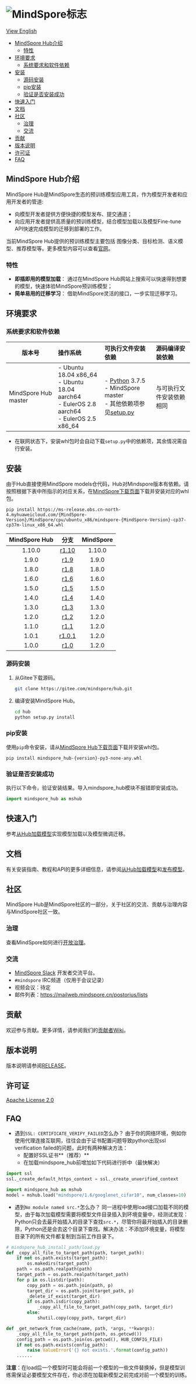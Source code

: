 # ![MindSpore标志](docs/MindSpore-logo.png "MindSpore logo")

[View English](./README.md)

- [MindSpore Hub介绍](#MindSpore-Hub介绍)
    - [特性](#特性)
- [环境要求](#环境要求)
    - [系统要求和软件依赖](#系统要求和软件依赖)
- [安装](#安装)
    - [源码安装](#源码安装)
    - [pip安装](#pip安装)
    - [验证是否安装成功](#验证是否安装成功)
- [快速入门](#快速入门)
- [文档](#文档)
- [社区](#社区)
    - [治理](#治理)
    - [交流](#交流)
- [贡献](#贡献)
- [版本说明](#版本说明)
- [许可证](#许可证)
- [FAQ](#FAQ)

## MindSpore Hub介绍

MindSpore Hub是MindSpore生态的预训练模型应用工具，作为模型开发者和应用开发者的管道:

- 向模型开发者提供方便快捷的模型发布、提交通道；
- 向应用开发者提供高质量的预训练模型，结合模型加载以及模型Fine-tune API快速完成模型的迁移到部署的工作。

当前MindSpore Hub提供的预训练模型主要包括
图像分类、目标检测、语义模型、推荐模型等。更多模型内容可以查看[官网](https://www.mindspore.cn/resources/hub)。

### 特性

- **即插即用的模型加载**： 通过在MindSpore Hub网站上搜索可以快速得到想要的模型，快速体验MindSpore预训练模型；
- **简单易用的迁移学习**： 借助MindSpore灵活的接口，一步实现迁移学习。

## 环境要求

### 系统要求和软件依赖

| 版本号                 | 操作系统            | 可执行文件安装依赖                                           | 源码编译安装依赖         |
| ---------------------- | :------------------ | :----------------------------------------------------------- | :----------------------- |
| MindSpore Hub master | - Ubuntu 18.04 x86_64 <br> - Ubuntu 18.04 aarch64 <br> - EulerOS 2.8 aarch64 <br> - EulerOS 2.5 x86_64 <br> | - [Python](https://www.python.org/downloads/) 3.7.5 <br> - MindSpore master<br> - 其他依赖项参见[setup.py](https://gitee.com/mindspore/hub/blob/master/setup.py) | 与可执行文件安装依赖相同 |

- 在联网状态下，安装whl包时会自动下载`setup.py`中的依赖项，其余情况需自行安装。

## 安装

由于Hub直接使用MindSpore models仓代码，Hub对Mindspore版本有依赖。请按照根据下表中所指示的对应关系，在[MindSpore下载页面](https://www.mindspore.cn/versions)下载并安装对应的whl包。

```shell
pip install https://ms-release.obs.cn-north-4.myhuaweicloud.com/{MindSpore-Version}/MindSpore/cpu/ubuntu_x86/mindspore-{MindSpore-Version}-cp37-cp37m-linux_x86_64.whl
```

| MindSpore Hub|                             分支                    | MindSpore |
| :----------: | :------------------------------------------------: | :-------: |
|     1.10.0    | [r1.10](https://gitee.com/mindspore/hub/tree/r1.10/) |   1.10.0   |
|     1.9.0    | [r1.9](https://gitee.com/mindspore/hub/tree/r1.9/) |   1.9.0   |
|     1.8.0    | [r1.8](https://gitee.com/mindspore/hub/tree/r1.8/) |   1.8.0   |
|     1.6.0    | [r1.6](https://gitee.com/mindspore/hub/tree/r1.6/) |   1.6.0   |
|     1.5.0    | [r1.5](https://gitee.com/mindspore/hub/tree/r1.5/) |   1.5.0   |
|     1.4.0    | [r1.4](https://gitee.com/mindspore/hub/tree/r1.4/) |   1.4.0   |
|     1.3.0    | [r1.3](https://gitee.com/mindspore/hub/tree/r1.3/) |   1.3.0   |
|     1.2.0    | [r1.2](https://gitee.com/mindspore/hub/tree/r1.2/) |   1.2.0   |
|     1.1.0    | [r1.1](https://gitee.com/mindspore/hub/tree/r1.1/) |   1.2.0   |
|     1.0.1    | [r1.0.1](https://gitee.com/mindspore/hub/tree/r1.0.1/) |   1.2.0  |
|     1.0.0    | [r1.0](https://gitee.com/mindspore/hub/tree/r1.0/) |   1.2.0   |

### 源码安装

1. 从Gitee下载源码。

   ```bash
   git clone https://gitee.com/mindspore/hub.git
   ```

2. 编译安装MindSpore Hub。

   ```bash
   cd hub
   python setup.py install
   ```

### pip安装

使用`pip`命令安装，请从[MindSpore Hub下载页面](https://www.mindspore.cn/versions)下载并安装whl包。

   ```shell script
   pip install mindspore_hub-{version}-py3-none-any.whl
   ```

### 验证是否安装成功

执行以下命令，验证安装结果。导入mindspore_hub模块不报错即安装成功。

```python
import mindspore_hub as mshub
```

## 快速入门

参考[从Hub加载模型](https://www.mindspore.cn/hub/docs/zh-CN/master/loading_model_from_hub.html)实现模型加载以及模型微调迁移。

## 文档

有关安装指南、教程和API的更多详细信息，请参阅[从Hub加载模型](https://www.mindspore.cn/hub/docs/zh-CN/master/loading_model_from_hub.html)和[发布模型](https://www.mindspore.cn/hub/docs/zh-CN/master/publish_model.html)。

## 社区

MindSpore Hub是MindSpore社区的一部分，关于社区的交流、贡献与治理内容与MindSpore社区一致。

### 治理

查看MindSpore如何进行[开放治理](https://gitee.com/mindspore/community/blob/master/governance.md)。

### 交流

- [MindSpore Slack](https://join.slack.com/t/mindspore/shared_invite/zt-dgk65rli-3ex4xvS4wHX7UDmsQmfu8w) 开发者交流平台。
- `#mindspore` IRC频道（仅用于会议记录）
- 视频会议：待定
- 邮件列表：<https://mailweb.mindspore.cn/postorius/lists>

## 贡献

欢迎参与贡献。更多详情，请参阅我们的[贡献者Wiki](CONTRIBUTING.md)。

## 版本说明

版本说明请参阅[RELEASE](RELEASE.md)。

## 许可证

[Apache License 2.0](LICENSE)

## FAQ

- 遇到`SSL: CERTIFICATE_VERIFY_FAILED`怎么办？
  由于你的网络环境，例如你使用代理连接互联网，往往会由于证书配置问题导致python出现ssl verification failed的问题，此时有两种解决方法：
    - 配置好SSL证书**（推荐）**
    - 在加载mindspore_hub前增加如下代码进行折中（最快解决）

```python
import ssl
ssl._create_default_https_context = ssl._create_unverified_context

import mindspore_hub as mshub
model = mshub.load("mindspore/1.6/googlenet_cifar10", num_classes=10)
```

- 遇到`No module named src.*`怎么办？
  同一进程中使用load接口加载不同的模型，由于每次加载模型需要将模型文件目录插入到环境变量中，经测试发现：Python只会去最开始插入的目录下查找`src.*`，尽管你将最开始插入的目录删除，Python还是会去这个目录下查找。解决办法：不添加环境变量，将模型目录下的所有文件都复制到当前工作目录下。

```python
# mindspore_hub_install_path/load.py
def _copy_all_file_to_target_path(path, target_path):
    if not os.path.exists(target_path):
        os.makedirs(target_path)
    path = os.path.realpath(path)
    target_path = os.path.realpath(target_path)
    for p in os.listdir(path):
        copy_path = os.path.join(path, p)
        target_dir = os.path.join(target_path, p)
        _delete_if_exist(target_dir)
        if os.path.isdir(copy_path):
            _copy_all_file_to_target_path(copy_path, target_dir)
        else:
            shutil.copy(copy_path, target_dir)

def _get_network_from_cache(name, path, *args, **kwargs):
    _copy_all_file_to_target_path(path, os.getcwd())
    config_path = os.path.join(os.getcwd(), HUB_CONFIG_FILE)
    if not os.path.exists(config_path):
        raise ValueError('{} not exists.'.format(config_path))
    ......
```

**注意**：在load后一个模型时可能会将前一个模型的一些文件替换掉，但是模型训练需保证必要模型文件存在，你必须在加载新模型之前完成对前一个模型的训练。

